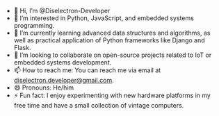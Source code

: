 - 👋 Hi, I’m @Diselectron-Developer
- 👀 I’m interested in Python, JavaScript, and embedded systems programming.
- 🌱 I’m currently learning advanced data structures and algorithms, as well as practical application of Python frameworks like Django and Flask.
- 💞️ I’m looking to collaborate on open-source projects related to IoT or embedded systems development.
- 📫 How to reach me: You can reach me via email at diselectron.developer@gmail.com.
- 😄 Pronouns: He/him
- ⚡ Fun fact: I enjoy experimenting with new hardware platforms in my free time and have a small collection of vintage computers.

<!---
Diselectron-Developer/Diselectron-Developer is a ✨ special ✨ repository because its `README.md` (this file) appears on your GitHub profile.
You can click the Preview link to take a look at your changes.
--->

